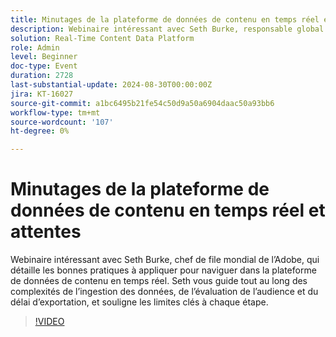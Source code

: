 ```yaml
---
title: Minutages de la plateforme de données de contenu en temps réel et attentes
description: Webinaire intéressant avec Seth Burke, responsable global de l’Adobe, qui présente les bonnes pratiques pour naviguer dans la plateforme de données de contenu en temps réel (RTCDP). Seth vous guide tout au long des complexités de l’ingestion des données, de l’évaluation de l’audience et du délai d’exportation, et souligne les limites clés à chaque étape.
solution: Real-Time Content Data Platform
role: Admin
level: Beginner
doc-type: Event
duration: 2728
last-substantial-update: 2024-08-30T00:00:00Z
jira: KT-16027
source-git-commit: a1bc6495b21fe54c50d9a50a6904daac50a93bb6
workflow-type: tm+mt
source-wordcount: '107'
ht-degree: 0%

---
```



# Minutages de la plateforme de données de contenu en temps réel et attentes

Webinaire intéressant avec Seth Burke, chef de file mondial de l’Adobe, qui détaille les bonnes pratiques à appliquer pour naviguer dans la plateforme de données de contenu en temps réel. Seth vous guide tout au long des complexités de l’ingestion des données, de l’évaluation de l’audience et du délai d’exportation, et souligne les limites clés à chaque étape.

>[!VIDEO](https://video.tv.adobe.com/v/3432992/?learn=on)
